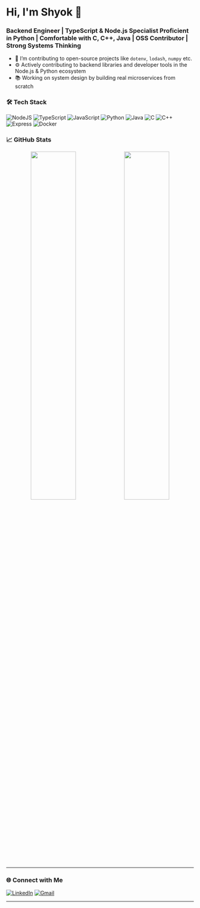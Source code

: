 # Hi, I'm Shyok 👋
### Backend Engineer | TypeScript & Node.js Specialist Proficient in Python | Comfortable with C, C++, Java | OSS Contributor | Strong Systems Thinking

- 🔭 I’m contributing to open-source projects like `dotenv`, `lodash`, `numpy` etc.
- ⚙️ Actively contributing to backend libraries and developer tools in the Node.js & Python ecosystem
- 📚 Working on system design by building real microservices from scratch

### 🛠️ Tech Stack

![NodeJS](https://img.shields.io/badge/Node.js-339933?style=flat&logo=node.js&logoColor=white)
![TypeScript](https://img.shields.io/badge/TypeScript-007ACC?style=flat&logo=typescript&logoColor=white)
![JavaScript](https://img.shields.io/badge/JavaScript-F7DF1E?style=flat&logo=javascript&logoColor=black)
![Python](https://img.shields.io/badge/Python-3776AB?style=flat&logo=python&logoColor=white)
![Java](https://img.shields.io/badge/Java-ED8B00?style=flat&logo=java&logoColor=white)
![C](https://img.shields.io/badge/C-00599C?style=flat&logo=c&logoColor=white)
![C++](https://img.shields.io/badge/C++-00599C?style=flat&logo=c%2B%2B&logoColor=white)
![Express](https://img.shields.io/badge/Express.js-000000?style=flat&logo=express&logoColor=white)
![Docker](https://img.shields.io/badge/Docker-2496ED?style=flat&logo=docker&logoColor=white)

### 📈 GitHub Stats

<p align="center">
  <img src="https://github-readme-stats.vercel.app/api?username=shyok21&show_icons=true&theme=tokyonight&count_private=true" width="49%"/>
  <img src="https://github-readme-stats.vercel.app/api/top-langs/?username=shyok21&layout=compact&theme=tokyonight" width="49%"/>
</p>

---

### 🌐 Connect with Me

[![LinkedIn](https://img.shields.io/badge/-LinkedIn-blue?style=flat&logo=linkedin)](https://linkedin.com/in/shyokm21)
[![Gmail](https://img.shields.io/badge/-Email-D14836?style=flat&logo=gmail&logoColor=white)](mailto:shyokmutsuddi21@gmail.com)

---
